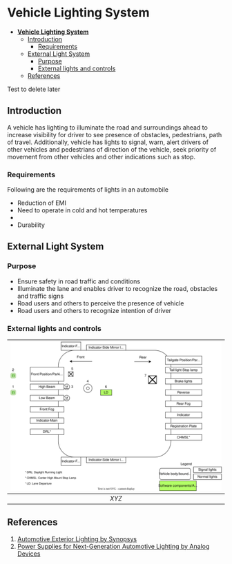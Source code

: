 # **Vehicle Lighting System**


- [**Vehicle Lighting System**](#vehicle-lighting-system)
  - [Introduction](#introduction)
    - [Requirements](#requirements)
  - [External Light System](#external-light-system)
    - [Purpose](#purpose)
    - [External lights and controls](#external-lights-and-controls)
  - [References](#references)

Test to delete later
## Introduction
A vehicle has lighting to illuminate the road and surroundings ahead to increase visibility for driver to see presence of obstacles, pedestrians, path of travel. Additionally, vehicle has lights to signal, warn, alert drivers of other vehicles and pedestrians of direction of the vehicle, seek priority of movement from other vehicles and other indications such as stop. 

### Requirements

Following are the requirements of lights in an automobile

* Reduction of EMI
* Need to operate in cold and hot temperatures
* <Hello>
* Durability

 

## External Light System

### Purpose

* Ensure safety in road traffic and conditions
* Illuminate the lane and enables driver to recognize the road, obstacles and traffic signs
* Road users and others to perceive the presence of vehicle
* Road users and others to recognize intention of driver

### External lights and controls



| ![External Lights](ExternalLights.svg) |
| :------------------------------------: |
|                 *XYZ*                  |

## References
1. [Automotive Exterior Lighting by Synopsys](https://www.synopsys.com/automotive/what-is-automotive-exterior-lighting.html)
2. [Power Supplies for Next-Generation Automotive Lighting by Analog Devices](https://www.analog.com/en/technical-articles/power-supplies-for-nextgeneration-automotive-lighting.html)